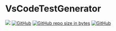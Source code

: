 # VsCodeTestGenerator


[![](https://vsmarketplacebadge.apphb.com/version-short/karanba.vscode-tortoisehg-commands.svg)](https://eksisozluk.com) [![GitHub](https://img.shields.io/github/license/karanba/VSCode-TortoiseHg-Commands.svg)](https://raw.githubusercontent.com/karanba/VSCode-TortoiseHg-Commands/master/LICENSE) [![GitHub repo size in bytes](https://img.shields.io/github/repo-size/karanba/VSCode-TortoiseHg-Commands.svg)](https://github.com/karanba/VSCode-TortoiseHg-Commands) [![GitHub](https://img.shields.io/github/issues/karanba/VSCode-TortoiseHg-Commands.svg?style=flat-square)](https://github.com/karanba/VSCode-TortoiseHg-Commands/issues) 